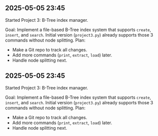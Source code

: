 ## 2025-05-05 23:45

Started Project 3: B-Tree index manager.

Goal: Implement a file-based B-Tree index system that supports `create`, `insert`, and `search`. 
Initial version (`project3.py`) already supports those 3 commands without node splitting.
Plan: 
- Make a Git repo to track all changes.
- Add more commands (`print`, `extract`, `load`) later.
- Handle node splitting next.
## 2025-05-05 23:45

Started Project 3: B-Tree index manager.

Goal: Implement a file-based B-Tree index system that supports `create`, `insert`, and `search`. 
Initial version (`project3.py`) already supports those 3 commands without node splitting.
Plan: 
- Make a Git repo to track all changes.
- Add more commands (`print`, `extract`, `load`) later.
- Handle node splitting next.
